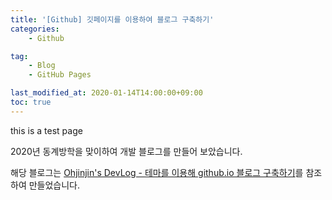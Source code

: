 ```yaml
---
title: '[Github] 깃페이지를 이용하여 블로그 구축하기'
categories:
    - Github

tag:
    - Blog
    - GitHub Pages

last_modified_at: 2020-01-14T14:00:00+09:00
toc: true
---
```


this is a test page

2020년 동계방학을 맞이하여 개발 블로그를 만들어 보았습니다.

해당 블로그는 [Ohjinjin's DevLog - 테마를 이용해 github.io 블로그 구축하기](https://ohjinjin.github.io/blogging/blog/#%EC%9B%90%EA%B2%A9-%EB%A0%88%ED%8F%AC%EC%A7%80%ED%86%A0%EB%A6%AC-%EC%83%9D%EC%84%B1)를 참조하여 만들었습니다.
